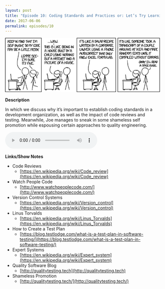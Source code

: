 ```yaml
---
layout: post
title: "Episode 10: Coding Standards and Practices or: Let’s Try Learning from our Mistakes for a Change"
date: 2017-06-06
permalink: episodes/10
---
```


<img src="/img/episode_10.jpg" alt="Coding Structures" width="700">

**Description**

In which we discuss why it’s important to establish coding standards in a development organization, as well as the impact of code reviews and testing. Meanwhile, Joe manages to sneak in some shameless self promotion while espousing certain approaches to quality engineering.

<audio controls>
  <source src="/episodes/dasow10.mp3" type="audio/mpeg">
  Your browser does not support the audio tag.
</audio>

**Links/Show Notes**

- Code Reviews
  - [https://en.wikipedia.org/wiki/Code_review](https://en.wikipedia.org/wiki/Code_review)
- Watch People Code
  - [http://www.watchpeoplecode.com/](http://www.watchpeoplecode.com/)
- Version Control Systems
  - [https://en.wikipedia.org/wiki/Version_control](https://en.wikipedia.org/wiki/Version_control)
- Linus Torvalds
  - [https://en.wikipedia.org/wiki/Linus_Torvalds](https://en.wikipedia.org/wiki/Linus_Torvalds)
- How to Create a Test Plan
  - [https://blog.testlodge.com/what-is-a-test-plan-in-software-testing/](https://blog.testlodge.com/what-is-a-test-plan-in-software-testing/)
- Expert Systems
  - [https://en.wikipedia.org/wiki/Expert_system](https://en.wikipedia.org/wiki/Expert_system)
- Quality Software Blog
  - [http://qualitytesting.tech](http://qualitytesting.tech)
- Shameless Promotion
  - [http://qualitytesting.tech/](http://qualitytesting.tech/)
